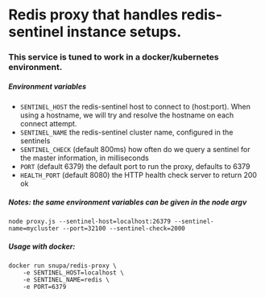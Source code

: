 # Redis proxy that handles redis-sentinel instance setups.
### This service is tuned to work in a docker/kubernetes environment.

##### Environment variables
- ```SENTINEL_HOST``` the redis-sentinel host to connect to (host:port). When using a hostname, we will try and resolve the hostname on each connect attempt.
- ```SENTINEL_NAME``` the redis-sentinel cluster name, configured in the sentinels
- ```SENTINEL_CHECK``` (default 800ms) how often do we query a sentinel for the master information, in milliseconds
- ```PORT``` (default 6379) the default port to run the proxy, defaults to 6379
- ```HEALTH_PORT``` (default 8080)  the HTTP health check server to return 200 ok

##### Notes: the same environment variables can be given in the node argv
```
node proxy.js --sentinel-host=localhost:26379 --sentinel-name=mycluster --port=32100 --sentinel-check=2000
```

##### Usage with docker:
```
docker run snupa/redis-proxy \
    -e SENTINEL_HOST=localhost \
    -e SENTINEL_NAME=redis \
    -e PORT=6379
```